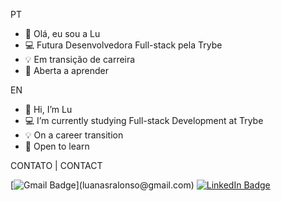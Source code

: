 PT
- 🙋 Olá, eu sou a Lu
- 💻 Futura Desenvolvedora Full-stack pela Trybe
- 💡 Em transição de carreira
- 📓 Aberta a aprender

EN
- 🙋 Hi, I’m Lu
- 💻 I’m currently studying Full-stack Development at Trybe
- 💡 On a career transition
- 📓 Open to learn


CONTATO | CONTACT

[![Gmail Badge](https://img.shields.io/badge/Gmail-D14836?style=for-the-badge&logo=gmail&logoColor=white:)](luanasralonso@gmail.com) [![LinkedIn Badge](https://img.shields.io/badge/LinkedIn-0077B5?style=for-the-badge&logo=linkedin&logoColor=white)](https://www.linkedin.com/in/luanasralonso/)
